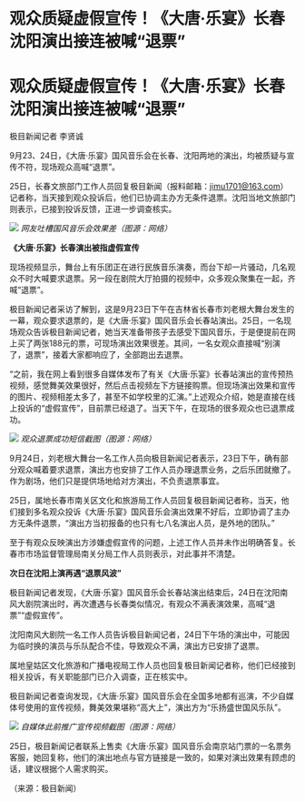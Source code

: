 # 观众质疑虚假宣传！《大唐·乐宴》长春沈阳演出接连被喊“退票”

# 观众质疑虚假宣传！《大唐·乐宴》长春沈阳演出接连被喊“退票”

极目新闻记者 李贤诚

9月23、24日，《大唐·乐宴》国风音乐会在长春、沈阳两地的演出，均被质疑与宣传不符，现场观众高喊“退票”。

25日，长春文旅部门工作人员回复极目新闻（报料邮箱：jimu1701@163.com）记者称，当天接到观众投诉后，他们已协调主办方无条件退票。沈阳当地文旅部门则表示，已接到投诉反馈，正进一步调查核实。

![](https://inews.gtimg.com/om_bt/O1QUwQDEOlnELNU29raxMkDMbD0y277MhTTU4P5Svl7LIAA/1000)
_网友吐槽国风音乐会效果差（图源：网络）_

**《大唐·乐宴》长春演出被指虚假宣传**

现场视频显示，舞台上有乐团正在进行民族音乐演奏，而台下却一片骚动，几名观众不时大喊要求退票。另一段在剧院大厅拍摄的视频中，众多观众聚集在一起，齐喊“退票”。

极目新闻记者采访了解到，这是9月23日下午在吉林省长春市刘老根大舞台发生的一幕，观众要求退票的，是《大唐·乐宴》国风音乐会长春站演出。25日，一名现场观众告诉极目新闻记者，她当天准备带孩子去感受下国风音乐，于是便提前在网上买了两张188元的票，可现场演出效果很差。其间，一名女观众直接喊“别演了，退票”，接着大家都响应了，全部跑出去退票。

“之前，我在网上看到很多自媒体发布了有关《大唐·乐宴》长春站演出的宣传预热视频，感觉舞美效果很好，然后点击视频左下方链接购票。但现场演出效果和宣传的图片、视频相差太多了，甚至不如学校里的汇演。”上述观众介绍，她是直接在线上投诉的“虚假宣传”，目前票已经退了。当天下午，在现场的很多观众也已退票成功。

![](https://inews.gtimg.com/om_bt/OwFRTOHxpgJmmU5qLoA8h-Lh5uX13rpF8qUp39WZH2MtkAA/1000)
_观众退票成功短信截图（图源：网络）_

9月24日，刘老根大舞台一名工作人员向极目新闻记者表示，23日下午，确有部分观众喊着要求退票，演出方也安排了工作人员办理退票业务，之后乐团就撤了。作为剧场，他们只是提供场地给对方演出，不负责退票事宜。

25日，属地长春市南关区文化和旅游局工作人员回复极目新闻记者称，当天，他们接到多名观众投诉《大唐·乐宴》国风音乐会演出效果不好后，立即协调了主办方无条件退票，“演出方当初报备的也只有七八名演出人员，是外地的团队。”

至于有观众反映演出方涉嫌虚假宣传的问题，上述工作人员并未作出明确答复。长春市市场监督管理局南关分局工作人员则表示，对此事并不清楚。

**次日在沈阳上演再遇“退票风波”**

极目新闻记者发现，《大唐·乐宴》国风音乐会长春站演出结束后，24日在沈阳南风大剧院演出时，再次遭遇与长春类似情况，有观众不满表演效果，高喊“退票”“虚假宣传”。

沈阳南风大剧院一名工作人员告诉极目新闻记者，24日下午场的演出中，可能因为临时换的演员与乐队配合不佳，导致观众不满，演出方已安排了退票。

属地皇姑区文化旅游和广播电视局工作人员也回复极目新闻记者称，他们已经接到相关投诉，有关职能部门已介入调查，正在核实中。

极目新闻记者查询发现，《大唐·乐宴》国风音乐会在全国多地都有巡演，不少自媒体号使用的宣传视频，舞美效果堪称“高大上”，演出方为“乐扬盛世国风乐队”。

![](https://inews.gtimg.com/om_bt/OEirUCkhPGLzuX3ou-6DXCCjmdcEwo6-khZ6Dz3WRDNAwAA/1000)
_自媒体此前推广宣传视频截图（图源：网络）_

25日，极目新闻记者联系上售卖《大唐·乐宴》国风音乐会南京站门票的一名票务客服，她回复称，他们的演出地点与官方链接是一致的，如果对演出效果有顾虑的话，建议根据个人需求购买。

（来源：极目新闻）

